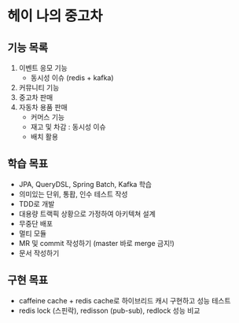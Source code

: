 # 헤이 나의 중고차

## 기능 목록
1. 이벤트 응모 기능
   * 동시성 이슈 (redis + kafka)
2. 커뮤니티 기능 
3. 중고차 판매
4. 자동차 용품 판매
   * 커머스 기능
   * 재고 및 차감 : 동시성 이슈
   * 배치 활용


## 학습 목표
* JPA, QueryDSL, Spring Batch, Kafka 학습
* 의미있는 단위, 통홥, 인수 테스트 작성
* TDD로 개발
* 대용량 트랙픽 상황으로 가정하여 아키텍쳐 설계  
* 무중단 배포
* 멀티 모듈
* MR 및 commit 작성하기 (master 바로 merge 금지!) 
* 문서 작성하기


## 구현 목표
* caffeine cache + redis cache로  하이브리드 캐시 구현하고 성능 테스트
* redis lock (스핀락), redisson (pub-sub), redlock 성능 비교
